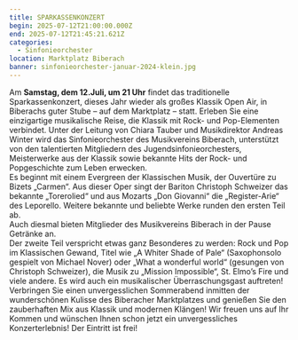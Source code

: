 ```yaml
---
title: SPARKASSENKONZERT
begin: 2025-07-12T21:00:00.000Z
end: 2025-07-12T21:45:21.621Z
categories:
  - Sinfonieorchester
location: Marktplatz Biberach
banner: sinfonieorchester-januar-2024-klein.jpg
---
```

Am **Samstag, dem 12.Juli, um 21 Uhr** findet das traditionelle Sparkassenkonzert, dieses Jahr wieder als großes Klassik Open Air, in Biberachs guter Stube – auf dem Marktplatz – statt. Erleben Sie eine einzigartige musikalische Reise, die Klassik mit Rock- und Pop-Elementen verbindet. Unter der Leitung von Chiara Tauber und Musikdirektor Andreas Winter wird das Sinfonieorchester des Musikvereins Biberach, unterstützt von den talentierten Mitgliedern des Jugendsinfonieorchesters, Meisterwerke aus der Klassik sowie bekannte Hits der Rock- und Popgeschichte zum Leben erwecken.\
Es beginnt mit einem Evergreen der Klassischen Musik, der Ouvertüre zu Bizets „Carmen“. Aus dieser Oper singt der Bariton Christoph Schweizer das bekannte „Torerolied“ und aus Mozarts „Don Giovanni“ die „Register-Arie“ des Leporello. Weitere bekannte und beliebte Werke runden den ersten Teil ab.\
Auch diesmal bieten Mitglieder des Musikvereins Biberach in der Pause Getränke an.\
Der zweite Teil verspricht etwas ganz Besonderes zu werden: Rock und Pop im Klassischen Gewand, Titel wie „A Whiter Shade of Pale“ (Saxophonsolo gespielt von Michael Nover) oder „What a wonderful world“ (gesungen von Christoph Schweizer), die Musik zu „Mission Impossible“, St. Elmo’s Fire und viele andere. Es wird auch ein musikalischer Überraschungsgast auftreten!\
Verbringen Sie einen unvergesslichen Sommerabend inmitten der wunderschönen Kulisse des Biberacher Marktplatzes und genießen Sie den zauberhaften Mix aus Klassik und modernen Klängen! Wir freuen uns auf Ihr Kommen und wünschen Ihnen schon jetzt ein unvergessliches Konzerterlebnis! Der Eintritt ist frei!